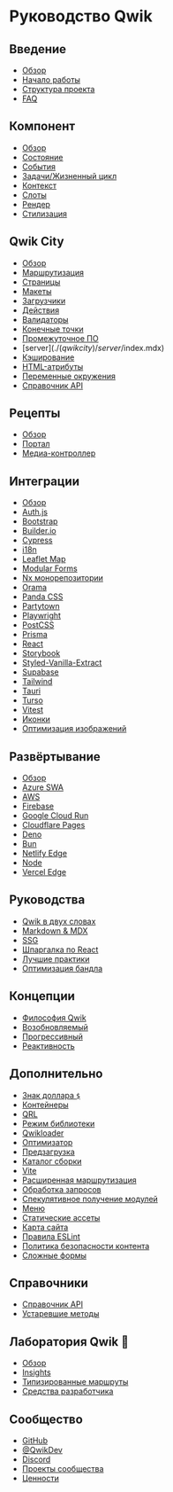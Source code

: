 # Руководство Qwik

## Введение

- [Обзор](./(qwik)/index.mdx)
- [Начало работы](./(qwik)/getting-started/index.mdx)
- [Структура проекта](./(qwikcity)/project-structure/index.mdx)
- [FAQ](./(qwik)/faq/index.mdx)

## Компонент

- [Обзор](./(qwik)/components/overview/index.mdx)
- [Состояние](./(qwik)/components/state/index.mdx)
- [События](./(qwik)/components/events/index.mdx)
- [Задачи/Жизненный цикл](./(qwik)/components/tasks/index.mdx)
- [Контекст](./(qwik)/components/context/index.mdx)
- [Слоты](./(qwik)/components/slots/index.mdx)
- [Рендер](./(qwik)/components/rendering/index.mdx)
- [Стилизация](./(qwik)/components/styles/index.mdx)

## Qwik City

- [Обзор](./(qwikcity)/qwikcity/index.mdx)
- [Маршрутизация](./(qwikcity)/routing/index.mdx)
- [Страницы](./(qwikcity)/pages/index.mdx)
- [Макеты](./(qwikcity)/layout/index.mdx)
- [Загрузчики](./(qwikcity)/route-loader/index.mdx)
- [Действия](./(qwikcity)/action/index.mdx)
- [Валидаторы](./(qwikcity)/validator/index.mdx)
- [Конечные точки](./(qwikcity)/endpoints/index.mdx)
- [Промежуточное ПО](./(qwikcity)/middleware/index.mdx)
- [server$](./(qwikcity)/server$/index.mdx)
- [Кэширование](./(qwikcity)/caching/index.mdx)
- [HTML-атрибуты](./(qwikcity)/html-attributes/index.mdx)
- [Переменные окружения](./(qwikcity)/env-variables/index.mdx)
- [Справочник API](./(qwikcity)/api/index.mdx)

## Рецепты

- [Обзор](./cookbook/index.mdx)
- [Портал](./cookbook/portal/index.mdx)
- [Медиа-контроллер](./cookbook/mediaController/index.mdx)

## Интеграции

- [Обзор](integrations/index.mdx)
- [Auth.js](integrations/authjs/index.mdx)
- [Bootstrap](integrations/bootstrap/index.mdx)
- [Builder.io](integrations/builderio/index.mdx)
- [Cypress](integrations/cypress/index.mdx)
- [i18n](integrations/i18n/index.mdx)
- [Leaflet Map](integrations/leaflet-map/index.mdx)
- [Modular Forms](integrations/modular-forms/index.mdx)
- [Nx монорепозитории](integrations/nx/index.mdx)
- [Orama](integrations/orama/index.mdx)
- [Panda CSS](integrations/panda-css/index.mdx)
- [Partytown](integrations/partytown/index.mdx)
- [Playwright](integrations/playwright/index.mdx)
- [PostCSS](integrations/postcss/index.mdx)
- [Prisma](integrations/prisma/index.mdx)
- [React](integrations/react/index.mdx)
- [Storybook](integrations/storybook/index.mdx)
- [Styled-Vanilla-Extract](integrations/styled-vanilla-extract/index.mdx)
- [Supabase](integrations/supabase/index.mdx)
- [Tailwind](integrations/tailwind/index.mdx)
- [Tauri](integrations/tauri/index.mdx)
- [Turso](integrations/turso/index.mdx)
- [Vitest](integrations/vitest/index.mdx)
- [Иконки](integrations/icons/index.mdx)
- [Оптимизация изображений](integrations/image-optimization/index.mdx)

## Развёртывание

- [Обзор](deployments/index.mdx)
- [Azure SWA](deployments/azure-swa/index.mdx)
- [AWS](deployments/aws-lambda/index.mdx)
- [Firebase](deployments/firebase/index.mdx)
- [Google Cloud Run](deployments/gcp-cloud-run/index.mdx)
- [Cloudflare Pages](deployments/cloudflare-pages/index.mdx)
- [Deno](deployments/deno/index.mdx)
- [Bun](deployments/bun/index.mdx)
- [Netlify Edge](deployments/netlify-edge/index.mdx)
- [Node](deployments/node/index.mdx)
- [Vercel Edge](deployments/vercel-edge/index.mdx)

## Руководства

- [Qwik в двух словах](./(qwikcity)/guides/qwik-nutshell/index.mdx)
- [Markdown & MDX](./(qwikcity)/guides/mdx/index.mdx)
- [SSG](./(qwikcity)/guides/static-site-generation/index.mdx)
- [Шпаргалка по React](./(qwikcity)/guides/react-cheat-sheet/index.mdx)
- [Лучшие практики](./(qwikcity)/guides/best-practices/index.mdx)
- [Оптимизация бандла](./(qwikcity)/guides/bundle/index.mdx)

## Концепции

- [Философия Qwik](./(qwik)/concepts/think-qwik/index.mdx)
- [Возобновляемый](./(qwik)/concepts/resumable/index.mdx)
- [Прогрессивный](./(qwik)/concepts/progressive/index.mdx)
- [Реактивность](./(qwik)/concepts/reactivity/index.mdx)

## Дополнительно

- [Знак доллара `$`](./(qwik)/advanced/dollar/index.mdx)
- [Контейнеры](./(qwik)/advanced/containers/index.mdx)
- [QRL](./(qwik)/advanced/qrl/index.mdx)
- [Режим библиотеки](./(qwik)/advanced/library/index.mdx)
- [Qwikloader](./(qwik)/advanced/qwikloader/index.mdx)
- [Оптимизатор](./(qwik)/advanced/optimizer/index.mdx)
- [Предзагрузка](./(qwik)/advanced/prefetching/index.mdx)
- [Каталог сборки](./(qwik)/advanced/custom-build-dir/index.mdx)
- [Vite](./(qwik)/advanced/vite/index.mdx)
- [Расширенная маршрутизация](./(qwikcity)/advanced/routing/index.mdx)
- [Обработка запросов](./(qwikcity)/advanced/request-handling/index.mdx)
- [Спекулятивное получение модулей](./(qwikcity)/advanced/speculative-module-fetching/index.mdx)
- [Меню](./(qwikcity)/advanced/menu/index.mdx)
- [Статические ассеты](./(qwikcity)/advanced/static-assets/index.mdx)
- [Карта сайта](./(qwikcity)/advanced/sitemaps/index.mdx)
- [Правила ESLint](./(qwik)/advanced/eslint/index.mdx)
- [Политика безопасности контента](./(qwikcity)/advanced/content-security-policy/index.mdx)
- [Сложные формы](./(qwikcity)/advanced/complex-forms/index.mdx)

## Справочники

- [Справочник API](../api/)
- [Устаревшие методы](./(qwik)/deprecated-features/index.mdx)

## Лаборатория Qwik 🧪

- [Обзор](./labs/index.mdx)
- [Insights](./labs/insights/index.mdx)
- [Типизированные маршруты](./labs/typed-routes/index.mdx)
- [Средства разработчика](./labs/devtools/index.mdx)

## Сообщество

- [GitHub](https://github.com/BuilderIO/qwik)
- [@QwikDev](https://twitter.com/QwikDev)
- [Discord](https://qwik.builder.io/chat)
- [Проекты сообщества](../community/projects/index.mdx)
- [Ценности](../community/values/index.mdx)
